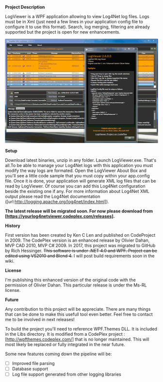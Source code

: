 **Project Description**

LogViewer is a WPF application allowing to view Log4Net log files. Logs must be in Xml (just need a few lines in your application config file to configure it to use this format). Search, log merging, filtering are already supported but the project is open for new enhancements.

![LogViewer](/LogViewer.png?raw=true "LogViewer")

**Setup**

Download latest binaries, unzip in any folder. Launch LogViewer.exe. That's all.To be able to manage your Log4Net logs with this application you must modify the way logs are formated. Open the LogViewer About Box and you'll see a little code sample that you must copy within your app.config file. Once it is done, your application will generate XML log files that can be read by LogViewer. Of course you can add this Log4Net configuration beside the existing one if any. For more information about Log4Net XML output please read the Log4Net documentation ([url:http://logging.apache.org/log4net/index.html]).  

**The latest release will be migrated soon.  For now please download from [https://yourlog4netviewer.codeplex.com/releases].**

**History**

First version has been created by Ken C Len and published on CodeProject in 2009. The CodePlex version is an enhanced release by Olivier Dahan, MVP CAD 2010, MVP C# 2009.  In 2017, this project was migrated to GitHub by Rich Hessinger.
~~This software is under .NET 4.0 and WPF. Project can be edited using VS2010 and Blend 4.~~ I will post build requirements soon in the wiki.

**License**

I'm publishing this enhanced version of the original code with the permission of Olivier Dahan. This particular release is under the Ms-RL license.

**Future**

Any contribution to this project will be appreciate. There are many things that can be done to make this usefull tool even better. Feel free to contact me to be involved in next releases!

To build the project you'll need to reference WPF.Themes DLL.  It is included in the Libs directory.  It is modified from a CodePlex project : [http://wpfthemes.codeplex.com/] that is no longer maintained.  This will most likely be replaced or fully integrated in the near future.

Some new features coming down the pipeline will be:
- [ ] Improved file parsing
- [ ] Database support
- [ ] Log file support generated from other logging libraries
